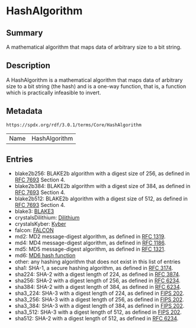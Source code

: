 <!-- Automatically generated by spec-parser v2.5.0 on 2024-08-10T18:46:28.607668+00:00 -->
<!-- SPDX-License-Identifier: Community-Spec-1.0 -->

# HashAlgorithm

## Summary

A mathematical algorithm that maps data of arbitrary size to a bit string.


## Description

A HashAlgorithm is a mathematical algorithm that maps data of arbitrary size to
a bit string (the hash) and is a one-way function, that is, a function which is
practically infeasible to invert.


## Metadata

`https://spdx.org/rdf/3.0.1/terms/Core/HashAlgorithm`


| | |
|---|---|
| Name | HashAlgorithm |




## Entries

- blake2b256: BLAKE2b algorithm with a digest size of 256, as defined in [RFC 7693](https://www.rfc-editor.org/info/rfc7693) Section 4.
- blake2b384: BLAKE2b algorithm with a digest size of 384, as defined in [RFC 7693](https://www.rfc-editor.org/info/rfc7693) Section 4.
- blake2b512: BLAKE2b algorithm with a digest size of 512, as defined in [RFC 7693](https://www.rfc-editor.org/info/rfc7693) Section 4.
- blake3: [BLAKE3](https://github.com/BLAKE3-team/BLAKE3-specs/blob/master/blake3.pdf)
- crystalsDilithium: [Dilithium](https://pq-crystals.org/dilithium/)
- crystalsKyber: [Kyber](https://pq-crystals.org/kyber/)
- falcon: [FALCON](https://falcon-sign.info/falcon.pdf)
- md2: MD2 message-digest algorithm, as defined in [RFC 1319](https://www.rfc-editor.org/info/rfc1319/).
- md4: MD4 message-digest algorithm, as defined in [RFC 1186](https://www.rfc-editor.org/info/rfc1186).
- md5: MD5 message-digest algorithm, as defined in [RFC 1321](https://www.rfc-editor.org/info/rfc1321).
- md6: [MD6 hash function](https://people.csail.mit.edu/rivest/pubs/RABCx08.pdf)
- other: any hashing algorithm that does not exist in this list of entries
- sha1: SHA-1, a secure hashing algorithm, as defined in [RFC 3174](https://www.rfc-editor.org/info/rfc3174).
- sha224: SHA-2 with a digest length of 224, as defined in [RFC 3874](https://www.rfc-editor.org/info/rfc3874).
- sha256: SHA-2 with a digest length of 256, as defined in [RFC 6234](https://www.rfc-editor.org/info/rfc6234).
- sha384: SHA-2 with a digest length of 384, as defined in [RFC 6234](https://www.rfc-editor.org/info/rfc6234).
- sha3_224: SHA-3 with a digest length of 224, as defined in [FIPS 202](https://csrc.nist.gov/pubs/fips/202/final).
- sha3_256: SHA-3 with a digest length of 256, as defined in [FIPS 202](https://csrc.nist.gov/pubs/fips/202/final).
- sha3_384: SHA-3 with a digest length of 384, as defined in [FIPS 202](https://csrc.nist.gov/pubs/fips/202/final).
- sha3_512: SHA-3 with a digest length of 512, as defined in [FIPS 202](https://csrc.nist.gov/pubs/fips/202/final).
- sha512: SHA-2 with a digest length of 512, as defined in [RFC 6234](https://www.rfc-editor.org/info/rfc6234).

